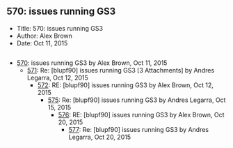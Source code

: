## 570: issues running GS3

- Title: 570: issues running GS3
- Author: Alex Brown
- Date: Oct 11, 2015
```

```

- [570](0570.md): issues running GS3 by Alex Brown, Oct 11, 2015
    - [571](0571.md): Re: [blupf90] issues running GS3 [3 Attachments] by Andres Legarra, Oct 12, 2015
        - [572](0572.md): RE: [blupf90] issues running GS3 by Alex Brown, Oct 12, 2015
            - [575](0575.md): Re: [blupf90] issues running GS3 by Andres Legarra, Oct 15, 2015
                - [576](0576.md): RE: [blupf90] issues running GS3 by Alex Brown, Oct 20, 2015
                    - [577](0577.md): Re: [blupf90] issues running GS3 by Andres Legarra, Oct 20, 2015
